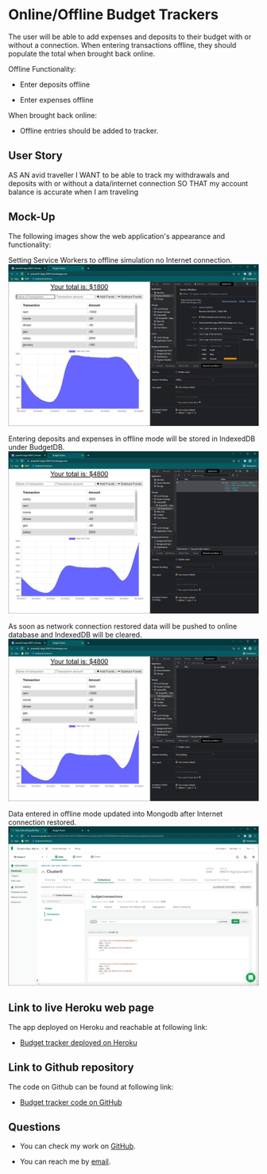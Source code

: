 # Online/Offline Budget Trackers

The user will be able to add expenses and deposits to their budget with or without a connection. When entering transactions offline, they should populate the total when brought back online.

Offline Functionality:

  * Enter deposits offline

  * Enter expenses offline

When brought back online:

  * Offline entries should be added to tracker.

## User Story
AS AN avid traveller
I WANT to be able to track my withdrawals and deposits with or without a data/internet connection
SO THAT my account balance is accurate when I am traveling

## Mock-Up

The following images show the web application's appearance and functionality:

Setting Service Workers to offline simulation no Internet connection.
![Setting Service Workers to offline simulation no Internet connection.](./assets/img/Heroku-Service-Workers-Offline.jpg)

Entering deposits and expenses in offline mode will be stored in IndexedDB under BudgetDB.
![Entering deposits and expenses in offline mode will be stored in IndexedDB under BudgetDB.](./assets/img/Heroku-IndexedDB-Offline.jpg)

As soon as network connection restored data will be pushed to online database and IndexedDB will be cleared.
![As soon as network connection restored data will be pushed to online database and IndexedDB will be cleared.](./assets/img/Heroku-Service-Workers-Online.jpg)

Data entered in offline mode updated into Mongodb after Internet connection restored.
![Data entered in offline mode updated into Mongodb after Internet connection restored..](./assets/img/MongodB-transaction.jpg)

## Link to live Heroku web page
The app deployed on Heroku and reachable at following link: 
* [Budget tracker deployed on Heroku](https://powerful-taiga-92657.herokuapp.com/)

## Link to Github repository
The code on Github can be found at following link: 
* [Budget tracker code on GitHub](https://github.com/eamahma/budget-tracker)

## Questions

* You can check my work on [GitHub](https://github.com/eamahma).

* You can reach me by [email](eamahma@gmail.com).